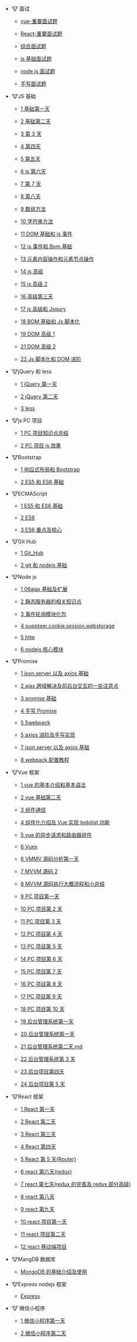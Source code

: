 <!-- docs/_sidebar.md -->
<!-- 侧边栏配置,相当于设置对应的路径,侧边栏就会进行显示 -->

<!-- -[首页](zh-cn/)

&nbsp;&nbsp;&nbsp; # [首页](zh-cn/)

- **分隔 2：**
<p marginLeft="100px">12321</p>

## Header

- [指南](test1/7.3) -[首页](zh-cn/) -->

- 🐮 面试

  - [vue-重要面试题](面试/Vue/vue.md)

  - [React-重要面试题](面试/React/react.md)

  - [综合面试题](面试/综合面试题/js-高级.md)

  - [js 基础面试题](面试/Js基础/js.md)

  - [node.js 面试题](面试/NodeJs/nodejs.md)

  - [手写面试题](面试/笔试手写题/code.md)

- 🐮JS 基础

  - [1 基础第一天](个人笔记/JS/7.1js第一天.md)

  - [2 基础第二天](个人笔记/JS/7.3js基础第二天.md)

  - [3 第 3 天](个人笔记/JS/7.4js第3天.md)

  - [4 第四天](个人笔记/JS/7.6js第四天.md)

  - [5 第五天](个人笔记/JS/7.7js第五天.md)

  - [6 js 第六天](个人笔记/JS/7.8js第六天.md)

  - [7 第 7 天](个人笔记/JS/7.10js第7天.md)

  - [8 第八天](个人笔记/JS/7.11js第八天.md)

  - [9 数组方法](个人笔记/JS/数组方法.md)

  - [10 字符串方法](个人笔记/JS/字符串方法.md)

  - [11 DOM 基础和 js 事件](个人笔记/JS/10DOM基础和js事件.md)

  - [12 js 事件和 Bom 基础](个人笔记/JS/12js事件和bom基础.md)

  - [13 元素内容操作和元素节点操作](个人笔记/JS/15元素内容操作和元素节点操作.md)

  - [14 js 高级](个人笔记/JS/18js高级.md)

  - [15 js 高级 2](个人笔记/JS/19js高级2.md)

  - [16 高级第三天](个人笔记/JS/20js高级第三天.md)

  - [17 js 高级和 Jsqury](个人笔记/JS/21js高级和Jsqury.md)

  - [18 BOM 基础和 Js 脚本化](个人笔记/JS/BOM基础和js脚本化.md)

  - [19 DOM 高级 1](个人笔记/JS/DOM1高级.md)

  - [21 DOM 高级 2](个人笔记/JS/DOM2高级.md)

  - [22 Js 脚本化和 DOM 进阶](个人笔记/JS/js脚本化和DOM进阶.md)

- 🐮jQuery 和 less

  - [1 jQuery 第一天](个人笔记/jQuery和less/22jQuery第一天.md)

  - [2 jQuery 第二天](个人笔记/jQuery和less/23jQuary第二天.md)

  - [3 less](个人笔记/jQuery和less/24less.md)

- 🐮js PC 项目

  - [1 PC 项目知识点总结](个人笔记/PC_Project/知识点总结.md)

  - [2 PC 项目 js 效果](个人笔记/PC_Project/PC项目js效果.md)

- 🐮Bootstrap

  - [1 响应式布局和 Bootstrap](个人笔记/Bootstrap/响应式布局和Bootstrap.md)

  - [2 ES5 和 ES6 基础](个人笔记/Bootstrap/ES5和ES6基础.md)

- 🐮ECMAScript

  - [1 ES5 和 ES6 基础](个人笔记/ES5和ES6/ES5和ES6基础.md)

  - [2 ES6](个人笔记/ES5和ES6/ES6.md)

  - [3 ES6 重点及核心](个人笔记/ES5和ES6/ES6重点及核心.md)

- 🐮Git Hub

  - [1 Git_Hub](个人笔记/Git_Hub/git.md)

  - [2 git 和 nodejs 基础](个人笔记/Git_Hub/git和nodejs基础.md)

- 🐮Node js

  - [1 06ajax 基础及扩展](个人笔记/nodeJs/06ajax基础及扩展.md)

  - [2 静态服务器的相关知识点](个人笔记/nodeJs/静态服务器的相关知识点.md)

  - [3 事件轮询模块化包](个人笔记/nodeJs/事件轮询模块化包.md)

  - [4 puppteer.cookie.session.webstorage](个人笔记/nodeJs/puppteer.cookie.session.webstorage.md)

  - [5 http](个人笔记/nodeJs/http.md)

  - [6 nodejs 核心模块](个人笔记/nodeJs/nodejs核心模块.md)

- 🐮Promise

  - [1 json.server 以及 axios 基础](个人笔记/Promise/json.server以及axios基础.md)

  - [2 ajax 跨域解决及前后台交互的一些注意点](个人笔记/Promise/2.ajax跨域解决及前后台交互的一些注意点.md)

  - [3 promise 基础](个人笔记/Promise/3.promise基础.md)

  - [4 手写 Promise](个人笔记/Promise/4.手写Promise.md)

  - [5 5webpack](个人笔记/Promise/5webpack.md)

  - [5 axios 进阶及手写实现](个人笔记/Promise/axios进阶及手写实现.md)

  - [7 json.server 以及 axios 基础](个人笔记/Promise/json.server以及axios基础.md)

  - [8 webpack 配置教程](个人笔记/ES5和ES6/webpack配置教程.md)

- 🐮Vue 框架

  - [1 vue 的基本介绍和基本语法](个人笔记/Vue/1.vue的基本介绍和基本语法.md)

  - [2 vue 基础第二天](个人笔记/Vue/vue基础第二天.md)

  - [3 组件通信](个人笔记/Vue/组件通信.md)

  - [4 组件化介绍及 Vue 实现 todolist 功能](个人笔记/Vue/组件化介绍及Vue实现todolist功能.md)

  - [5 vue 的异步请求和路由器组件](个人笔记/Vue/vue的异步请求和路由器组件.md)

  - [6 Vuex](个人笔记/Vue/Vuex.md)

  - [6 VMMV 源码分析第一天](个人笔记/Vue/VMMV源码分析第一天.md)

  - [7 MVVM 源码 2](个人笔记/Vue/MVVM源码2.md)

  - [8 MVVM 源码执行大概流程和小总结](个人笔记/Vue/MVVM源码执行大概流程和小总结.md)

  - [9 PC 项目第一天](个人笔记/Vue/9PC项目第一天.md)

  - [10 PC 项目第 2 天](个人笔记/Vue/PC项目第2天.md)

  - [11 PC 项目第 3 天](个人笔记/Vue/PC项目第3天.md)

  - [12 PC 项目第 4 天](个人笔记/Vue/PC项目第4天.md)

  - [13 PC 项目第 5 天](个人笔记/Vue/13PC项目第5天.md)

  - [14 PC 项目第 6 天](个人笔记/Vue/14PC项目第6天.md)

  - [15 PC 项目第 7 天](个人笔记/Vue/PC项目第7天.md)

  - [16 PC 项目第 8 天](个人笔记/Vue/16PC项目第8天.md)

  - [17 PC 项目第 9 天](个人笔记/Vue/17PC项目第9天.md)

  - [18 PC 项目第 10 天](个人笔记/Vue/18PC项目第10天.md)

  - [19 后台管理系统第一天](个人笔记/Vue/19后台管理系统第一天.md)

  - [20 后台管理系统第一天](个人笔记/Vue/20后台管理系统第二天.md)

  - [21 后台管理系统第二天.md](个人笔记/Vue/21.后台管理系统第三天.md)

  - [22 后台管理系统第 3 天](个人笔记/Vue/22后台管理系统第四天.md)

  - [23 后台项目第四天](个人笔记/Vue/23后台项目第五天.md)

  - [24 后台项目第 5 天](个人笔记/Vue/24后台项目第六天.md)

- 🐮React 框架

  - [1 React 第一天](个人笔记/React/1React第一天.md)

  - [2 React 第二天](个人笔记/React/2React第二天.md)

  - [3 React 第三天](个人笔记/React/3React第三天.md)

  - [4 React 第四天](个人笔记/React/4React第四天.md)

  - [5 React 第 5 天(Router)](<个人笔记/React/5React第5天(Router).md>)

  - [6 react 第六天(redux)](<个人笔记/React/6react第六天(redux).md>)

  - [7 react 第七天(redux 的完善及 redux 部分高级)](<个人笔记/React/7react第七天(redux的完善及redux部分高级).md>)

  - [8 react 第八天](个人笔记/React/8react第八天.md)

  - [9 react 第九天](个人笔记/React/9react第九天.md)

  - [10 react 项目第一天](个人笔记/React/10react项目第一天.md)

  - [11 react 项目第二天](个人笔记/React/11react项目第二天.md)

  - [12 react 移动端项目](个人笔记/React/12react移动端项目.md)

- 🐮MangDB 数据库

  - [MongoDB 的基础介绍及使用](个人笔记/MangDb/1MongoDB的基础介绍及使用.md)

- 🐮Express nodejs 框架

  - [Express](个人笔记/Express/Express.md)


- 🐮 微信小程序

  - [1 微信小程序第一天](个人笔记/微信小程序/1微信小程序第一天.md)

  - [2 微信小程序第二天](个人笔记/微信小程序/2微信小程序第二天.md)
